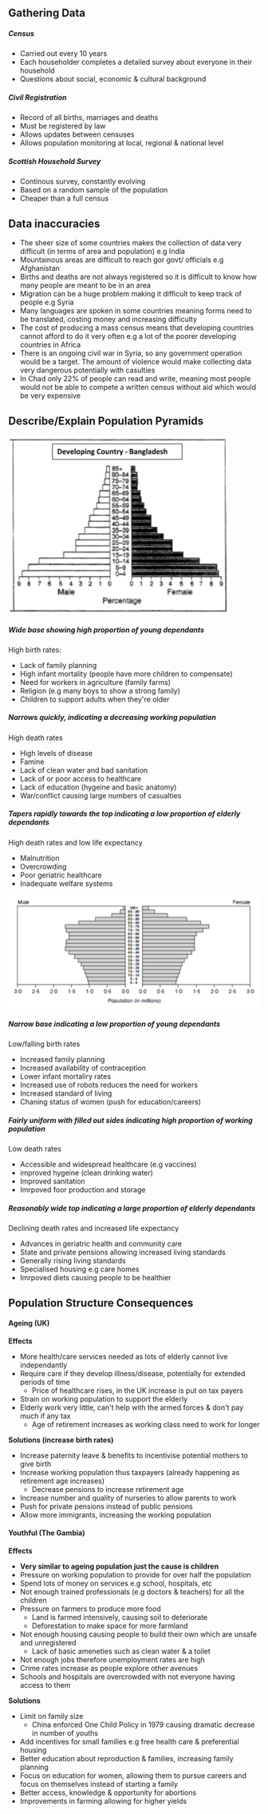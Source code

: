 ## Gathering Data
##### Census
* Carried out every 10 years
* Each householder completes a detailed survey about everyone in their household
* Questions about social, economic & cultural background

##### Civil Registration
* Record of all births, marriages and deaths
* Must be registered by law
* Allows updates between censuses
* Allows population monitoring at local, regional & national level

##### Scottish Household Survey
* Continous survey, constantly evolving
* Based on a random sample of the population
* Cheaper than a full census

## Data inaccuracies
* The sheer size of some countries makes the collection of data very difficult (in terms of area and population) e.g India
* Mountainous areas are difficult to reach gor govt/ officials e.g Afghanistan
* Births and deaths are not always registered so it is difficult to know how many people are meant to be in an area
* Migration can be a huge problem making it difficult to keep track of people e.g Syria
* Many languages are spoken in some countries meaning forms need to be translated, costing money and increasing difficulty
* The cost of producing a mass census means that developing countries cannot afford to do it very often e.g a lot of the poorer developing countries in Africa
* There is an ongoing civil war in Syria, so any government operation would be a target. The amount of violence would make collecting data very dangerous potentially with casulties
* In Chad only 22% of people can read and write, meaning most people would not be able to compete a written census without aid which would be very expensive

## Describe/Explain Population Pyramids
![Bangladesh Pyramid](https://raw.githubusercontent.com/charleywright/School/master/Geography/Bangladesh%20Pyramid.png)
##### Wide base showing high  proportion of young dependants
High birth rates:
* Lack of family planning
* High infant mortality (people have more children to compensate)
* Need for workers in agriculture (family farms)
* Religion (e.g many boys to show a strong family)
* Children to support adults when they're older

##### Narrows quickly, indicating a decreasing working population
High death rates
* High levels of disease
* Famine
* Lack of clean water and bad sanitation
* Lack of or poor access to healthcare
* Lack of education (hygeine and basic anatomy)
* War/conflict causing large numbers of casualties

##### Tapers rapidly towards the top indicating a low proportion of elderly dependants
High death rates and low life expectancy
 * Malnutrition
 * Overcrowding
 * Poor geriatric healthcare
 * Inadequate welfare systems

![Italy 2050 Pyramid](https://raw.githubusercontent.com/charleywright/School/master/Geography/Italy%202050%20Pyramid.png)
##### Narrow base indicating a low proportion of young dependants
Low/falling birth rates
* Increased family planning
* Increased availability of contraception
* Lower infant mortaliry rates
* Increased use of robots reduces the need for workers
* Increased standard of living
* Chaning status of women (push for education/careers)

##### Fairly uniform with filled out sides indicating high proportion of working population
Low death rates
* Accessible and widespread healthcare (e.g vaccines)
* improved hygeine (clean drinking water)
* Improved sanitation
* Imrpoved foor production and storage

##### Reasonably wide top indicating a large proportion of elderly dependants
Declining death rates and increased life expectancy
* Advances in geriatric health and community care
* State and private pensions allowing increased living standards
* Generally rising living standards
* Specialised housing e.g care homes
* Imrpoved diets causing people to be healthier

## Population Structure Consequences
#### Ageing (UK)
**Effects**
* More health/care services needed as lots of elderly cannot live independantly
* Require care if they develop illness/disease, potentially for extended periods of time
	* Price of healthcare rises, in the UK increase is put on tax payers
* Strain on working population to support the elderly
* Elderly work very little, can't help with the armed forces & don't pay much if any tax
	* Age of retirement increases as working class need to work for longer

**Solutions (increase birth rates)**
* Increase paternity leave & benefits to incentivise potential mothers to give birth
* Increase working population thus taxpayers (already happening as retirement age increases)
	* Decrease pensions to increase retirement age
* Increase number and quality of nurseries to allow parents to work
* Push for private pensions instead of public pensions
* Allow more immigrants, increasing the working population

#### Youthful (The Gambia)
**Effects**
* **Very similar to ageing population just the cause is children**
* Pressure on working population to provide for over half the population
* Spend lots of money on services e.g school, hospitals, etc
* Not enough trained professionals (e.g doctors & teachers) for all the children
* Pressure on farmers to produce more food
	* Land is farmed intensively, causing soil to deteriorate
	* Deforestation to make space for more farmland
* Not enough housing causing people to build their own which are unsafe and unregistered
	* Lack of basic ameneties such as clean water & a toilet
* Not enough jobs therefore unemployment rates are high
* Crime rates increase as people explore other avenues
* Schools and hospitals are overcrowded with not everyone having access to them

**Solutions**
* Limit on family size
	* China enforced One Child Policy in 1979 causing dramatic decrease in number of youths
* Add incentives for small families e.g free health care & preferential housing
* Better education about reproduction & families, increasing family planning
* Focus on education for women, allowing them to pursue careers and focus on themselves instead of starting a family
* Better access, knowledge & opportunity for abortions
* Improvements in farming allowing for higher yields